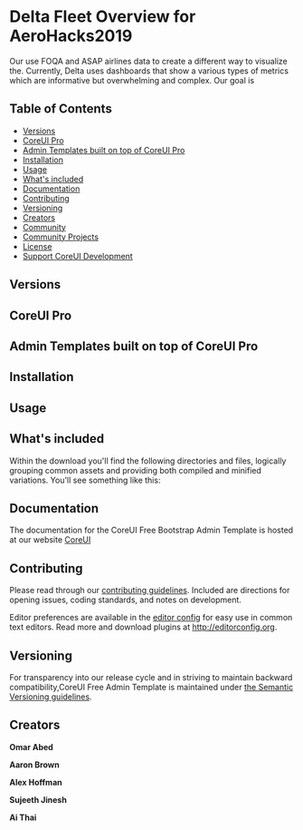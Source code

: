 # Delta Fleet Overview for AeroHacks2019

Our use FOQA and ASAP airlines data to create a different way to visualize the. Currently, Delta uses dashboards that show a various types of metrics which are informative but overwhelming and complex. Our goal is 

## Table of Contents

* [Versions](#versions)
* [CoreUI Pro](#coreui-pro)
* [Admin Templates built on top of CoreUI Pro](#admin-templates-built-on-top-of-coreui-pro)
* [Installation](#installation)
* [Usage](#usage)
* [What's included](#whats-included)
* [Documentation](#documentation)
* [Contributing](#contributing)
* [Versioning](#versioning)
* [Creators](#creators)
* [Community](#community)
* [Community Projects](#community-projects)
* [License](#license)
* [Support CoreUI Development](#support-coreui-development)

## Versions

## CoreUI Pro

## Admin Templates built on top of CoreUI Pro

## Installation

## Usage


## What's included

Within the download you'll find the following directories and files, logically grouping common assets and providing both compiled and minified variations. You'll see something like this:

## Documentation

The documentation for the CoreUI Free Bootstrap Admin Template is hosted at our website [CoreUI](https://coreui.io/)

## Contributing

Please read through our [contributing guidelines](https://github.com/coreui/coreui-free-bootstrap-admin-template/blob/master/CONTRIBUTING.md). Included are directions for opening issues, coding standards, and notes on development.

Editor preferences are available in the [editor config](https://github.com/coreui/coreui-free-bootstrap-admin-template/blob/master/.editorconfig) for easy use in common text editors. Read more and download plugins at <http://editorconfig.org>.

## Versioning

For transparency into our release cycle and in striving to maintain backward compatibility,CoreUI Free Admin Template is maintained under [the Semantic Versioning guidelines](http://semver.org/).


## Creators

**Omar Abed**

**Aaron Brown**

**Alex Hoffman**

**Sujeeth Jinesh**

**Ai Thai**


